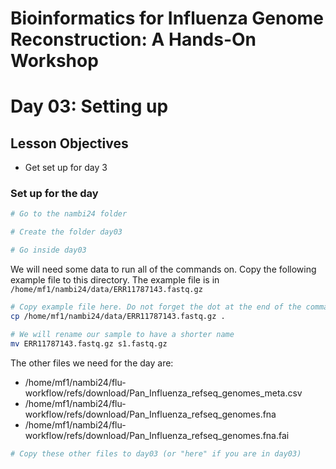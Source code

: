 # Bioinformatics for Influenza Genome Reconstruction: A Hands-On Workshop
# Day 03: Setting up

## Lesson Objectives
* Get set up for day 3

### Set up for the day

```bash
# Go to the nambi24 folder

# Create the folder day03

# Go inside day03
``` 

We will need some data to run all of the commands on. Copy the following example file to this directory. The example file is in `/home/mf1/nambi24/data/ERR11787143.fastq.gz`

```bash
# Copy example file here. Do not forget the dot at the end of the command to indicate the target is "here"
cp /home/mf1/nambi24/data/ERR11787143.fastq.gz .

# We will rename our sample to have a shorter name 
mv ERR11787143.fastq.gz s1.fastq.gz

``` 

The other files we need for the day are: 
- /home/mf1/nambi24/flu-workflow/refs/download/Pan_Influenza_refseq_genomes_meta.csv
- /home/mf1/nambi24/flu-workflow/refs/download/Pan_Influenza_refseq_genomes.fna
- /home/mf1/nambi24/flu-workflow/refs/download/Pan_Influenza_refseq_genomes.fna.fai

```bash
# Copy these other files to day03 (or "here" if you are in day03)
``` 
